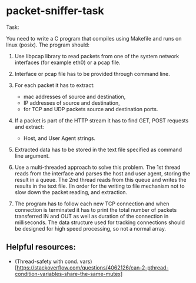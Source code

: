 # packet-sniffer-task

Task:

You need to write a C program that compiles using Makefile and runs on linux (posix). The program should:

1. Use libpcap library to read packets from one of the system network interfaces (for example eth0) or a pcap file.

2. Interface or pcap file has to be provided through command line.

3. For each packet it has to extract:
   - mac addresses of source and destination,
   - IP addresses of source and destination,
   - for TCP and UDP packets source and destination ports.

4. If a packet is part of the HTTP stream it has to find GET, POST requests and extract:
   - Host, and User Agent strings.

5. Extracted data has to be stored in the text file specified as command line argument.

6. Use a multi-threaded approach to solve this problem. The 1st thread reads from the interface and parses the host and user agent, storing the result in a queue. The 2nd thread reads from this queue and writes the results in the text file. (In order for the writing to file mechanism not to slow down the packet reading, and extraction.

7. The program has to follow each new TCP connection and when connection is terminated it has to print the total number of packets transferred IN and OUT as well as duration of the connection in milliseconds. The data structure used for tracking connections should be designed for high speed processing, so not a normal array.


## Helpful resources:
- (Thread-safety with cond. vars)[https://stackoverflow.com/questions/4062126/can-2-pthread-condition-variables-share-the-same-mutex]
